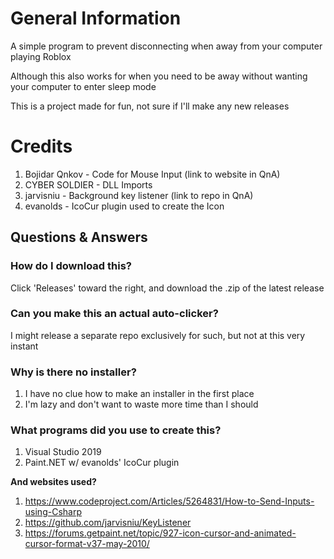 # General Information
A simple program to prevent disconnecting when away from your computer playing Roblox

Although this also works for when you need to be away without wanting your computer to enter sleep mode


This is a project made for fun, not sure if I'll make any new releases

# Credits
1. Bojidar Qnkov - Code for Mouse Input (link to website in QnA)
2. CYBER SOLDIER - DLL Imports
3. jarvisniu     - Background key listener (link to repo in QnA)
4. evanolds      - IcoCur plugin used to create the Icon

## Questions & Answers

### How do I download this?
Click 'Releases' toward the right, and download the .zip of the latest release

### Can you make this an actual auto-clicker?
I might release a separate repo exclusively for such, but not at this very instant

### Why is there no installer?
1. I have no clue how to make an installer in the first place
2. I'm lazy and don't want to waste more time than I should

### What programs did you use to create this?
1. Visual Studio 2019
2. Paint.NET w/ evanolds' IcoCur plugin

**And websites used?**
1. https://www.codeproject.com/Articles/5264831/How-to-Send-Inputs-using-Csharp
2. https://github.com/jarvisniu/KeyListener
3. https://forums.getpaint.net/topic/927-icon-cursor-and-animated-cursor-format-v37-may-2010/
